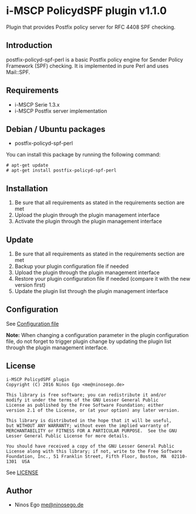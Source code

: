 # i-MSCP PolicydSPF plugin v1.1.0

Plugin that provides Postfix policy server for RFC 4408 SPF checking.

## Introduction

postfix-policyd-spf-perl is a basic Postfix policy engine for Sender Policy Framework (SPF) checking. It is
implemented in pure Perl and uses Mail::SPF.

## Requirements

* i-MSCP Serie 1.3.x
* i-MSCP Postfix server implementation

## Debian / Ubuntu packages

* postfix-policyd-spf-perl

You can install this package by running the following command:

```
# apt-get update
# apt-get install postfix-policyd-spf-perl
```

## Installation

1. Be sure that all requirements as stated in the requirements section are met
2. Upload the plugin through the plugin management interface
3. Activate the plugin through the plugin management interface

## Update

1. Be sure that all requirements as stated in the requirements section are met
2. Backup your plugin configuration file if needed
3. Upload the plugin through the plugin management interface
4. Restore your plugin configuration file if needed (compare it with the new version first)
5. Update the plugin list through the plugin management interface

## Configuration

See [Configuration file](../PolicydSPF/config.php)

**Note:** When changing a configuration parameter in the plugin configuration file, do not forget to trigger plugin
change by updating the plugin list through the plugin management interface.

## License

```
i-MSCP PolicydSPF plugin
Copyright (C) 2016 Ninos Ego <me@ninosego.de>

This library is free software; you can redistribute it and/or
modify it under the terms of the GNU Lesser General Public
License as published by the Free Software Foundation; either
version 2.1 of the License, or (at your option) any later version.

This library is distributed in the hope that it will be useful,
but WITHOUT ANY WARRANTY; without even the implied warranty of
MERCHANTABILITY or FITNESS FOR A PARTICULAR PURPOSE.  See the GNU
Lesser General Public License for more details.

You should have received a copy of the GNU Lesser General Public
License along with this library; if not, write to the Free Software
Foundation, Inc., 51 Franklin Street, Fifth Floor, Boston, MA  02110-1301  USA
```

See [LICENSE](LICENSE)

## Author

* Ninos Ego <me@ninosego.de>
